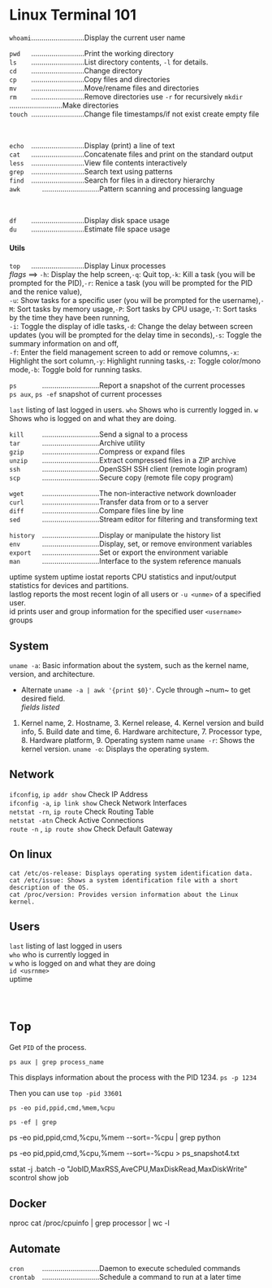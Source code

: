 # Linux Terminal 101  

`whoami`..........................Display the current user name  

`pwd   `..........................Print the working directory  
`ls    `..........................List directory contents, `-l` for details.   
`cd    `..........................Change directory  
`cp    `..........................Copy files and directories  
`mv    `..........................Move/rename files and directories  
`rm    `..........................Remove directories  use `-r` for recursively
`mkdir `..........................Make directories  
`touch `..........................Change file timestamps/if not exist create empty file  

<br>   

`echo  `..........................Display (print) a line of text  
`cat   `..........................Concatenate files and print on the standard output  
`less  `..........................View file contents interactively  
`grep  `..........................Search text using patterns  
`find  `..........................Search for files in a directory hierarchy  
`awk      `............................Pattern scanning and processing language  

<br>

`df    `..........................Display disk space usage  
`du    `..........................Estimate file space usage  

#### Utils
`top   `..........................Display Linux processes    
    *flags* ==>
    `-h`: Display the help screen,`-q`: Quit top,`-k`: Kill a task (you will be prompted for the PID),`-r`: Renice a task (you will be prompted for the PID and the renice value),  
    `-u`: Show tasks for a specific user (you will be prompted for the username),`-M`: Sort tasks by memory usage,`-P`: Sort tasks by CPU usage,`-T`: Sort tasks by the time they have been running,  
    `-i`: Toggle the display of idle tasks,`-d`: Change the delay between screen updates (you will be prompted for the delay time in seconds),`-s`: Toggle the summary information on and off,  
    `-f`: Enter the field management screen to add or remove columns,`-x`: Highlight the sort column,`-y`: Highlight running tasks,`-z`: Toggle color/mono mode,`-b`: Toggle bold for running tasks.  


`ps       `............................Report a snapshot of the current processes  
`ps aux`, `ps -ef` snapshot of current processes  


`last` listing of last logged in users.
`who`  Shows who is currently logged in.
`w`    Shows who is logged on and what they are doing.  



`kill     `............................Send a signal to a process  
`tar      `............................Archive utility  
`gzip     `............................Compress or expand files  
`unzip    `............................Extract compressed files in a ZIP archive  
`ssh      `............................OpenSSH SSH client (remote login program)  
`scp      `............................Secure copy (remote file copy program)  

`wget     `............................The non-interactive network downloader  
`curl     `............................Transfer data from or to a server  
`diff     `............................Compare files line by line  
`sed      `............................Stream editor for filtering and transforming text  

`history  `............................Display or manipulate the history list  
`env      `............................Display, set, or remove environment variables  
`export   `............................Set or export the environment variable  
`man      `............................Interface to the system reference manuals  


uptime system uptime
iostat reports CPU statistics and input/output statistics for devices and partitions.    
lastlog reports the most recent login of all users or `-u <unme>` of a specified user.  
id prints user and group information for the specified user `<username>`
groups

## System  
`uname -a`: Basic information about the system, such as the kernel name, version, and architecture. 
- Alternate `uname -a | awk '{print $0}'`. Cycle through ~num~ to get desired field.   
*fields listed* 
1. Kernel name, 2. Hostname, 3. Kernel release, 4. Kernel version and build info, 5. Build date and time, 6. Hardware architecture, 7. Processor type, 8. Hardware platform, 9. Operating system name
`uname -r`: Shows the kernel version.
`uname -o`: Displays the operating system.


## Network    
`ifconfig`, `ip addr show`  Check IP Address   
`ifconfig -a`, `ip link show` Check Network Interfaces    
`netstat -rn`, `ip route` Check Routing Table      
`netstat -atn` Check Active Connections    
`route -n` , `ip route show`  Check Default Gateway    


## On linux     
```    
cat /etc/os-release: Displays operating system identification data.
cat /etc/issue: Shows a system identification file with a short description of the OS.
cat /proc/version: Provides version information about the Linux kernel.
```    

## Users 
`last` listing of last logged in users   
`who` who is currently logged in  
`w` who is logged on and what they are doing  
`id <usrnme>`  
uptime

<br>

# `Top`  
Get `PID` of the process.   
```
ps aux | grep process_name  
```     

This displays information about the process with the PID 1234. `ps -p 1234`  

Then you can use `top -pid 33601`



```
ps -eo pid,ppid,cmd,%mem,%cpu

ps -ef | grep
```


ps -eo pid,ppid,cmd,%cpu,%mem --sort=-%cpu | grep python

ps -eo pid,ppid,cmd,%cpu,%mem --sort=-%cpu > ps_snapshot4.txt

sstat -j <JOBID>.batch -o "JobID,MaxRSS,AveCPU,MaxDiskRead,MaxDiskWrite"
scontrol show job <JOBID>



## Docker
nproc
cat /proc/cpuinfo | grep processor | wc -l


## Automate
`cron     `............................Daemon to execute scheduled commands  
`crontab  `............................Schedule a command to run at a later time  
